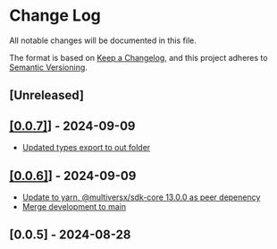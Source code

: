 # Change Log

All notable changes will be documented in this file.

The format is based on [Keep a Changelog](https://keepachangelog.com/en/1.0.0/),
and this project adheres to [Semantic Versioning](https://semver.org/spec/v2.0.0.html).

## [Unreleased]

## [[0.0.7]](https://github.com/multiversx/mx-sdk-js-metamask-provider/pull/4)] - 2024-09-09
- [Updated types export to out folder](https://github.com/multiversx/mx-sdk-js-metamask-provider/pull/3)

## [[0.0.6]](https://github.com/multiversx/mx-sdk-js-metamask-provider/pull/1)] - 2024-09-09
- [Update to yarn, @multiversx/sdk-core 13.0.0 as peer depenency](https://github.com/multiversx/mx-sdk-js-metamask-provider/pull/2)
- [Merge development to main](https://github.com/multiversx/mx-sdk-js-metamask-provider/pull/1)

## [0.0.5] - 2024-08-28


